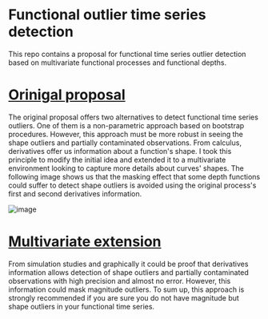 # Functional outlier time series detection

This repo contains a proposal for functional time series outlier detection based on multivariate functional processes and functional depths.

# [Orinigal proposal](https://github.com/DavidSolan0/functional_outlier_time_series_detection/tree/main/original_proposal)

The original proposal offers two alternatives to detect functional time series outliers. One of them is a non-parametric approach based on bootstrap procedures. However, this approach must be more robust in seeing the shape outliers and partially contaminated observations. From calculus, derivatives offer us information about a function's shape. I took this principle to modify the initial idea and extended it to a multivariate environment looking to capture more details about curves' shapes. The following image shows us that the masking effect that some depth functions could suffer to detect shape outliers is avoided using the original process's first and second derivatives information.

![image](https://user-images.githubusercontent.com/80591909/174551330-af6fa88f-4463-4483-ad27-a6677ef7e889.png)

# [Multivariate extension]()

From simulation studies and graphically it could be proof that derivatives information allows detection of shape outliers and partially contaminated observations with high precision and almost no error. However, this information could mask magnitude outliers. To sum up, this approach is strongly recommended if you are sure you do not have magnitude but shape outliers in your functional time series. 
